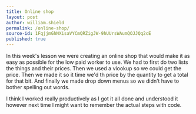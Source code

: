 ```yaml
---
title: Online shop
layout: post
author: william.shield
permalink: /online-shop/
source-id: 1FqjjmGhNXisaVYCmQRZigJW-9hUUrsWAumQOJJQq2cE
published: true
---
```

In this week's lesson we were creating an online shop that would make it as easy as possible for the low paid worker to use. We had to first do two lists the things and their prices. Then we used a vlookup so we could get the price. Then we made it so it time we'd th price by the quantity to get a total for that bit. And finally we made drop down menus so we didn’t have to bother spelling out words.

 

I think I worked really productively as I got it all done and understood it however next time I might want to remember the actual steps with code.

